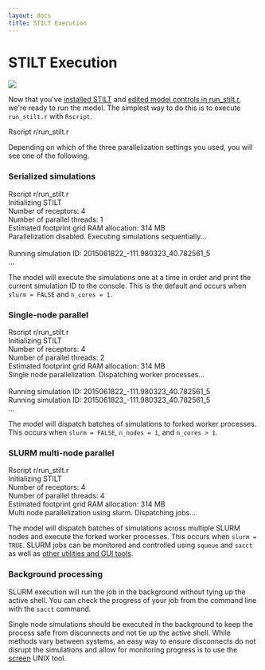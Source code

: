 ```yaml
---
layout: docs
title: STILT Execution
---
```


# STILT Execution

![]({{"img/chart-parallel.png"|relative_url}})

Now that you've [installed STILT]({{"/docs/install.html"|relative_url}}) and [edited model controls in run_stilt.r]({{"/docs/controls.html"|relative_url}}), we're ready to run the model. The simplest way to do this is to execute `run_stilt.r` with `Rscript`.

<div class="terminal">
  <div class="terminal-osx-button"></div>
  <div class="terminal-osx-button"></div>
  <div class="terminal-osx-button"></div>
  <div class="terminal-command">
    Rscript r/run_stilt.r
  </div>
</div>

Depending on which of the three parallelization settings you used, you will see one of the following.

### Serialized simulations

<!-- ![](/assets/terminal-run-stilt-serial.png) -->
<div class="terminal">
  <div class="terminal-osx-button"></div>
  <div class="terminal-osx-button"></div>
  <div class="terminal-osx-button"></div>
  <div class="terminal-command">
    Rscript r/run_stilt.r
  </div>
  <div class="terminal-return">
    Initializing STILT<br>
    Number of receptors: 4<br>
    Number of parallel threads: 1<br>
    Estimated footprint grid RAM allocation: 314 MB<br>
    Parallelization disabled. Executing simulations sequentially...<br>
    <br>
    Running simulation ID:   2015061822_-111.980323_40.782561_5<br>
    ...
  </div>
</div>

The model will execute the simulations one at a time in order and print the current simulation ID to the console. This is the default and occurs when `slurm = FALSE` and `n_cores = 1`.


### Single-node parallel

<!-- ![](/assets/terminal-run-stilt-parallel.png) -->
<div class="terminal">
  <div class="terminal-osx-button"></div>
  <div class="terminal-osx-button"></div>
  <div class="terminal-osx-button"></div>
  <div class="terminal-command">
    Rscript r/run_stilt.r
  </div>
  <div class="terminal-return">
    Initializing STILT<br>
    Number of receptors: 4<br>
    Number of parallel threads: 2<br>
    Estimated footprint grid RAM allocation: 314 MB<br>
    Single node parallelization. Dispatching worker processes...<br>
    <br>
    Running simulation ID:   2015061822_-111.980323_40.782561_5<br>
    Running simulation ID:   2015061823_-111.980323_40.782561_5<br>
    ...
  </div>
</div>

The model will dispatch batches of simulations to forked worker processes. This occurs when `slurm = FALSE`, `n_nodes = 1`, and `n_cores > 1`.


### SLURM multi-node parallel

<!-- ![](/assets/terminal-run-stilt-slurm.png) -->
<div class="terminal">
  <div class="terminal-osx-button"></div>
  <div class="terminal-osx-button"></div>
  <div class="terminal-osx-button"></div>
  <div class="terminal-command">
    Rscript r/run_stilt.r
  </div>
  <div class="terminal-return">
    Initializing STILT<br>
    Number of receptors: 4<br>
    Number of parallel threads: 4<br>
    Estimated footprint grid RAM allocation: 314 MB<br>
    Multi node parallelization using slurm. Dispatching jobs...
  </div>
</div>

The model will dispatch batches of simulations across multiple SLURM nodes and execute the forked worker processes. This occurs when `slurm = TRUE`. SLURM jobs can be monitored and controlled using `squeue` and `sacct` as well as [other utilities and GUI tools](https://www.chpc.utah.edu/documentation/software/slurm.php).


### Background processing

SLURM execution will run the job in the background without tying up the active shell. You can check the progress of your job from the command line with the `sacct` command.

Single node simulations should be executed in the background to keep the process safe from disconnects and not tie up the active shell. While methods vary between systems, an easy way to ensure disconnects do not disrupt the simulations and allow for monitoring progress is to use the [screen](https://www.chpc.utah.edu/documentation/software/screen.php) UNIX tool.
